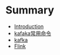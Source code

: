 # Summary

* [Introduction](README.md)
* [kafaka常用命令](content/kafaka常用命令.md)
* [kafka](content/kafaka.md)
* [Flink](flink/flink.md)


